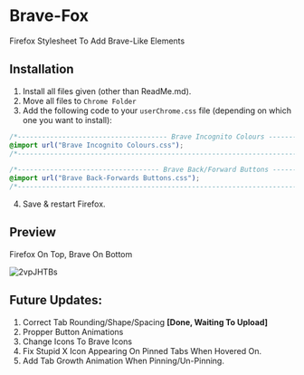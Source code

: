 # Brave-Fox
Firefox Stylesheet To Add Brave-Like Elements

## Installation
1. Install all files given (other than ReadMe.md).
2. Move all files to `Chrome Folder`
3. Add the following code to your `userChrome.css` file (depending on which one you want to install):
  ```css
/*------------------------------------- Brave Incognito Colours --------------------------------------*/
@import url("Brave Incognito Colours.css");
/*----------------------------------------------------------------------------------------------------*/

/*----------------------------------- Brave Back/Forward Buttons -------------------------------------*/
@import url("Brave Back-Forwards Buttons.css");
/*----------------------------------------------------------------------------------------------------*/
```
4. Save & restart Firefox.


## Preview
Firefox On Top, Brave On Bottom

![2vpJHTBs](https://user-images.githubusercontent.com/60551230/133959529-463d9173-f49a-4d5c-98bf-a0ef2029eeec.png)


## Future Updates:
1. Correct Tab Rounding/Shape/Spacing **[Done, Waiting To Upload]**
2. Propper Button Animations
3. Change Icons To Brave Icons
4. Fix Stupid X Icon Appearing On Pinned Tabs When Hovered On.
5. Add Tab Growth Animation When Pinning/Un-Pinning.
